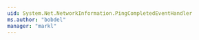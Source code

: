 ```yaml
---
uid: System.Net.NetworkInformation.PingCompletedEventHandler
ms.author: "bobdel"
manager: "markl"
---
```

